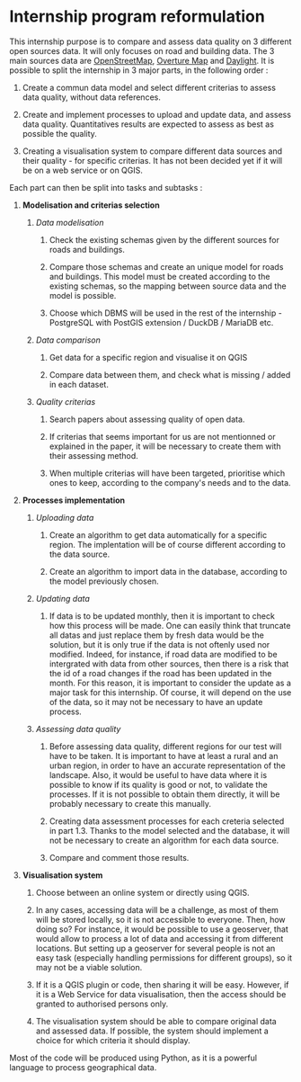 # Internship program reformulation

This internship purpose is to compare and assess data quality on 3 different open sources data.
It will only focuses on road and building data.
The 3 main sources data are [OpenStreetMap](https://www.openstreetmap.org/), [Overture Map](https://overturemaps.org/) and [Daylight](https://daylightmap.org/).
It is possible to split the internship in 3 major parts, in the following order :

1. Create a commun data model and select different criterias to assess data quality, without data references.

2. Create and implement processes to upload and update data, and assess data quality. Quantitatives results are expected to assess as best as possible the quality.

3. Creating a visualisation system to compare different data sources and their quality - for specific criterias. It has not been decided yet if it will be on a web service or on QGIS.

Each part can then be split into tasks and subtasks :

1. **Modelisation and criterias selection**

    1. *Data modelisation*

        1. Check the existing schemas given by the different sources for roads and buildings.

        2. Compare those schemas and create an unique model for roads and buildings. This model must be created according to the existing schemas, so the mapping between source data and the model is possible.

        3. Choose which DBMS will be used in the rest of the internship - PostgreSQL with PostGIS extension / DuckDB / MariaDB etc.
    
    2. *Data comparison*

        1. Get data for a specific region and visualise it on QGIS
        
        2. Compare data between them, and check what is missing / added in each dataset.

    3. *Quality criterias*

        1. Search papers about assessing quality of open data.

        2. If criterias that seems important for us are not mentionned or explained in the paper, it will be necessary to create them with their assessing method. 

        3. When multiple criterias will have been targeted, prioritise which ones to keep, according to the company's needs and to the data.

2. **Processes implementation**

    1. *Uploading data*

        1. Create an algorithm to get data automatically for a specific region. The implentation will be of course different according to the data source.

        2. Create an algorithm to import data in the database, according to the model previously chosen.

    2. *Updating data*

        1. If data is to be updated monthly, then it is important to check how this process will be made.
        One can easily think that truncate all datas and just replace them by fresh data would be the solution, but it is only true if the data is not oftenly used nor modified.
        Indeed, for instance, if road data are modified to be intergrated with data from other sources, then there is a risk that the id of a road changes if the road has been updated in the month.
        For this reason, it is important to consider the update as a major task for this internship.
        Of course, it will depend on the use of the data, so it may not be necessary to have an update process.
    
    3. *Assessing data quality*

        1. Before assessing data quality, different regions for our test will have to be taken.
        It is important to have at least a rural and an urban region, in order to have an accurate representation of the landscape.
        Also, it would be useful to have data where it is possible to know if its quality is good or not, to validate the processes.
        If it is not possible to obtain them directly, it will be probably necessary to create this manually.

        2. Creating data assessment processes for each creteria selected in part 1.3.
        Thanks to the model selected and the database, it will not be necessary to create an algorithm for each data source.

        3. Compare and comment those results.
    
3. **Visualisation system**

    1. Choose between an online system or directly using QGIS.

    2. In any cases, accessing data will be a challenge, as most of them will be stored locally, so it is not accessible to everyone.
    Then, how doing so?
    For instance, it would be possible to use a geoserver, that would allow to process a lot of data and accessing it from different locations.
    But setting up a geoserver for several people is not an easy task (especially handling permissions for different groups), so it may not be a viable solution.

    3. If it is a QGIS plugin or code, then sharing it will be easy.
    However, if it is a Web Service for data visualisation, then the access should be granted to authorised persons only.

    4. The visualisation system should be able to compare original data and assessed data. If possible, the system should implement a choice for which criteria it should display.

Most of the code will be produced using Python, as it is a powerful language to process geographical data.